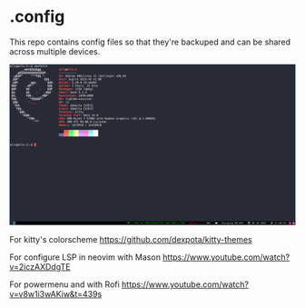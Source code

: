 # .config
This repo contains config files so that they're backuped and can be shared across multiple devices.

<img src="desktop.png"/>

For kitty's colorscheme https://github.com/dexpota/kitty-themes

For configure LSP in neovim with Mason https://www.youtube.com/watch?v=2iczAXDdgTE

For powermenu and with Rofi https://www.youtube.com/watch?v=v8w1i3wAKiw&t=439s
